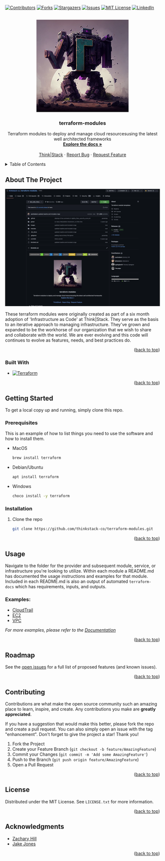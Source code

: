 <!-- Improved compatibility of back to top link: See: https://github.com/othneildrew/Best-README-Template/pull/73 -->
<a name="readme-top"></a>
<!--
*** Thanks for checking out the Best-README-Template. If you have a suggestion
*** that would make this better, please fork the repo and create a pull request
*** or simply open an issue with the tag "enhancement".
*** Don't forget to give the project a star!
*** Thanks again! Now go create something AMAZING! :D
-->



<!-- PROJECT SHIELDS -->
<!--
*** I'm using markdown "reference style" links for readability.
*** Reference links are enclosed in brackets [ ] instead of parentheses ( ).
*** See the bottom of this document for the declaration of the reference variables
*** for contributors-url, forks-url, etc. This is an optional, concise syntax you may use.
*** https://www.markdownguide.org/basic-syntax/#reference-style-links
-->
[![Contributors][contributors-shield]][contributors-url]
[![Forks][forks-shield]][forks-url]
[![Stargazers][stars-shield]][stars-url]
[![Issues][issues-shield]][issues-url]
[![MIT License][license-shield]][license-url]
[![LinkedIn][linkedin-shield]][linkedin-url]



<!-- PROJECT LOGO -->
<br />
<div align="center">
  <a href="https://github.com/thinkstack-co/terraform-modules">
    <img src="/images/terraform_modules_logo.webp" alt="Logo" width="300" height="300">
  </a>

<h3 align="center">terraform-modules</h3>
  <p align="center">
    Terraform modules to deploy and manage cloud resourcesusing the latest well architected frameworks
    <br />
    <a href="https://github.com/thinkstack-co/terraform-modules"><strong>Explore the docs »</strong></a>
    <br />
    <br />
    <a href="https://www.thinkstack.co/">Think|Stack</a>
    ·
    <a href="https://github.com/thinkstack-co/terraform-modules/issues">Report Bug</a>
    ·
    <a href="https://github.com/thinkstack-co/terraform-modules/issues">Request Feature</a>
  </p>
</div>



<!-- TABLE OF CONTENTS -->
<details>
  <summary>Table of Contents</summary>
  <ol>
    <li>
      <a href="#about-the-project">About The Project</a>
      <ul>
        <li><a href="#built-with">Built With</a></li>
      </ul>
    </li>
    <li>
      <a href="#getting-started">Getting Started</a>
      <ul>
        <li><a href="#prerequisites">Prerequisites</a></li>
        <li><a href="#installation">Installation</a></li>
      </ul>
    </li>
    <li><a href="#usage">Usage</a></li>
    <li><a href="#roadmap">Roadmap</a></li>
    <li><a href="#contributing">Contributing</a></li>
    <li><a href="#license">License</a></li>
    <li><a href="#contact">Contact</a></li>
    <li><a href="#acknowledgments">Acknowledgments</a></li>
  </ol>
</details>



<!-- ABOUT THE PROJECT -->
## About The Project

[![Product Name Screen Shot][product-screenshot]](https://github.com/thinkstack-co/terraform-modules)

These terraform modules were originally created as part of a six month adoption of 'Infrastructure as Code' at Think|Stack. They serve as the basis to an iterative approach to managing infrastructure. They've grown and expanded to be the workhorse of our organization that we wish to share and collaborate with the world. We are ever evolving and this code will continues to evolve as features, needs, and best practices do.

<p align="right">(<a href="#readme-top">back to top</a>)</p>



### Built With

* [![Terraform][Terraform.io]][Terraform-url]


<p align="right">(<a href="#readme-top">back to top</a>)</p>



<!-- GETTING STARTED -->
## Getting Started

To get a local copy up and running, simply clone this repo.

### Prerequisites

This is an example of how to list things you need to use the software and how to install them.
* MacOS
  ```sh
  brew install terraform
  ```
* Debian/Ubuntu
  ```sh
  apt install terraform
  ```
* Windows
  ```sh
  choco install -y terraform
  ```

### Installation

1. Clone the repo
   ```sh
   git clone https://github.com/thinkstack-co/terraform-modules.git
   ```

<p align="right">(<a href="#readme-top">back to top</a>)</p>



<!-- USAGE EXAMPLES -->
## Usage

Navigate to the folder for the provider and subsequent module, service, or infrastructure you're looking to utilize. Within each module a README.md has documented the usage instructions and examples for that module. Included in each README.md is also an output of automated `terraform-docs` which has requirements, inputs, and outputs.

### Examples:
* [CloudTrail](https://github.com/thinkstack-co/terraform-modules/tree/main/modules/aws/cloudtrail)
* [EC2](https://github.com/thinkstack-co/terraform-modules/tree/main/modules/aws/ec2_instance)
* [VPC](https://github.com/thinkstack-co/terraform-modules/tree/main/modules/aws/vpc)

_For more examples, please refer to the [Documentation](https://github.com/thinkstack-co/terraform-modules)_

<p align="right">(<a href="#readme-top">back to top</a>)</p>



<!-- ROADMAP -->
## Roadmap

See the [open issues](https://github.com/thinkstack-co/terraform-modules/issues) for a full list of proposed features (and known issues).

<p align="right">(<a href="#readme-top">back to top</a>)</p>



<!-- CONTRIBUTING -->
## Contributing

Contributions are what make the open source community such an amazing place to learn, inspire, and create. Any contributions you make are **greatly appreciated**.

If you have a suggestion that would make this better, please fork the repo and create a pull request. You can also simply open an issue with the tag "enhancement".
Don't forget to give the project a star! Thank you!

1. Fork the Project
2. Create your Feature Branch (`git checkout -b feature/AmazingFeature`)
3. Commit your Changes (`git commit -m 'Add some AmazingFeature'`)
4. Push to the Branch (`git push origin feature/AmazingFeature`)
5. Open a Pull Request

<p align="right">(<a href="#readme-top">back to top</a>)</p>



<!-- LICENSE -->
## License

Distributed under the MIT License. See `LICENSE.txt` for more information.

<p align="right">(<a href="#readme-top">back to top</a>)</p>

<!-- ACKNOWLEDGMENTS -->
## Acknowledgments

* [Zachary Hill](https://zacharyhill.co)
* [Jake Jones](https://github.com/jakeasarus)

<p align="right">(<a href="#readme-top">back to top</a>)</p>


<!-- MARKDOWN LINKS & IMAGES -->
<!-- https://www.markdownguide.org/basic-syntax/#reference-style-links -->
[contributors-shield]: https://img.shields.io/github/contributors/tgallagher91/terraform-modules.svg?style=for-the-badge
[contributors-url]: https://github.com/tgallagher91/terraform-modules/graphs/contributors
[forks-shield]: https://img.shields.io/github/forks/tgallagher91/terraform-modules.svg?style=for-the-badge
[forks-url]: https://github.com/tgallagher91/terraform-modules/network/members
[stars-shield]: https://img.shields.io/github/stars/tgallagher91/terraform-modules.svg?style=for-the-badge
[stars-url]: https://github.com/tgallagher91/terraform-modules/stargazers
[issues-shield]: https://img.shields.io/github/issues/tgallagher91/terraform-modules.svg?style=for-the-badge
[issues-url]: https://github.com/tgallagher91/terraform-modules/issues
[license-shield]: https://img.shields.io/github/license/tgallagher91/terraform-modules.svg?style=for-the-badge
[license-url]: https://github.com/tgallagher91/terraform-modules/blob/master/LICENSE.txt
[linkedin-shield]: https://img.shields.io/badge/-LinkedIn-black.svg?style=for-the-badge&logo=linkedin&colorB=555
[linkedin-url]: https://www.linkedin.com/in/thomasthecreator/
[product-screenshot]: /images/screenshot.webp
[Next.js]: https://img.shields.io/badge/next.js-000000?style=for-the-badge&logo=nextdotjs&logoColor=white
[Next-url]: https://nextjs.org/
[React.js]: https://img.shields.io/badge/React-20232A?style=for-the-badge&logo=react&logoColor=61DAFB
[React-url]: https://reactjs.org/
[Vue.js]: https://img.shields.io/badge/Vue.js-35495E?style=for-the-badge&logo=vuedotjs&logoColor=4FC08D
[Vue-url]: https://vuejs.org/
[Angular.io]: https://img.shields.io/badge/Angular-DD0031?style=for-the-badge&logo=angular&logoColor=white
[Angular-url]: https://angular.io/
[Svelte.dev]: https://img.shields.io/badge/Svelte-4A4A55?style=for-the-badge&logo=svelte&logoColor=FF3E00
[Svelte-url]: https://svelte.dev/
[Laravel.com]: https://img.shields.io/badge/Laravel-FF2D20?style=for-the-badge&logo=laravel&logoColor=white
[Laravel-url]: https://laravel.com
[Bootstrap.com]: https://img.shields.io/badge/Bootstrap-563D7C?style=for-the-badge&logo=bootstrap&logoColor=white
[Bootstrap-url]: https://getbootstrap.com
[JQuery.com]: https://img.shields.io/badge/jQuery-0769AD?style=for-the-badge&logo=jquery&logoColor=white
[JQuery-url]: https://jquery.com 
[Terraform.io]: https://img.shields.io/badge/Terraform-7B42BC?style=for-the-badge&logo=terraform
[Terraform-url]: https://terraform.io
